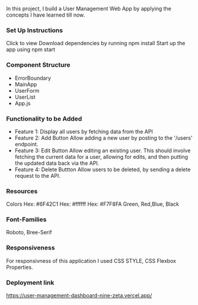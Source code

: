 In this project, I build a User Management Web App by applying the concepts I have learned till now.

### Set Up Instructions

Click to view
Download dependencies by running npm install
Start up the app using npm start

### Component Structure
- ErrorBoundary
- MainApp
- UserForm
- UserList
- App.js

### Functionality to be Added
- Feature 1: Display all users by fetching data from the API
- Feature 2: Add Button Allow adding a new user by posting to the '/users' endpoint.
- Feature 3: Edit Button  Allow editing an existing user. This should involve fetching the current data for a user, allowing for edits, and then putting the updated data back via the API.
- Feature 4: Delete Buttton Allow users to be deleted, by sending a delete request to the API.

### Resources
Colors
Hex: #6F42C1
Hex: #ffffff
Hex: #F7F8FA
Green, Red,Blue, Black

### Font-Families
Roboto, Bree-Serif

### Responsiveness
For responsivness of this application I used CSS STYLE, CSS Flexbox Properties.

### Deployment link
https://user-management-dashboard-nine-zeta.vercel.app/
